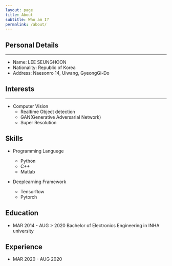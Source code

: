 ```yaml
---
layout: page
title: About
subtitle: Who am I?
permalink: /about/
---
```


## Personal Details
***
* Name: LEE SEUNGHOON
* Nationality: Republic of Korea
* Address: Naesonro 14, Uiwang, GyeongGi-Do

## Interests
***
* Computer Vision
  * Realtime Object detection
  * GAN(Generative Adversarial Network)
  * Super Resolution

## Skills
* Programming Languege
  * Python
  * C++
  * Matlab

* Deeplearning Framework
  * Tensorflow
  * Pytorch

## Education
* MAR 2014 - AUG > 2020 Bachelor of Electronics Engineering in INHA university

## Experience
* MAR 2020 - AUG 2020 

